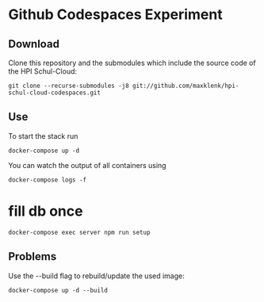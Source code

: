 # Github Codespaces Experiment

## Download

Clone this repository and the submodules which include the source code of the HPI Schul-Cloud:

```
git clone --recurse-submodules -j8 git://github.com/maxklenk/hpi-schul-cloud-codespaces.git
```

## Use

To start the stack run

```
docker-compose up -d
```

You can watch the output of all containers using

```
docker-compose logs -f
```

# fill db once

```
docker-compose exec server npm run setup
```

## Problems

Use the --build flag to rebuild/update the used image:

```
docker-compose up -d --build
```

